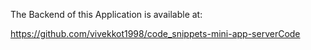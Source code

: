 The Backend of this Application is available at:

https://github.com/vivekkot1998/code_snippets-mini-app-serverCode
